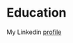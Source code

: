 # Education
<p>My Linkedin <a
                          href="https://www.linkedin.com/in/sebastian-wasilewski-544bb7263/">profile</a>
  </p>

